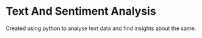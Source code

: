 # Text And Sentiment Analysis
Created using python to analyse text data and find insights about the same.


